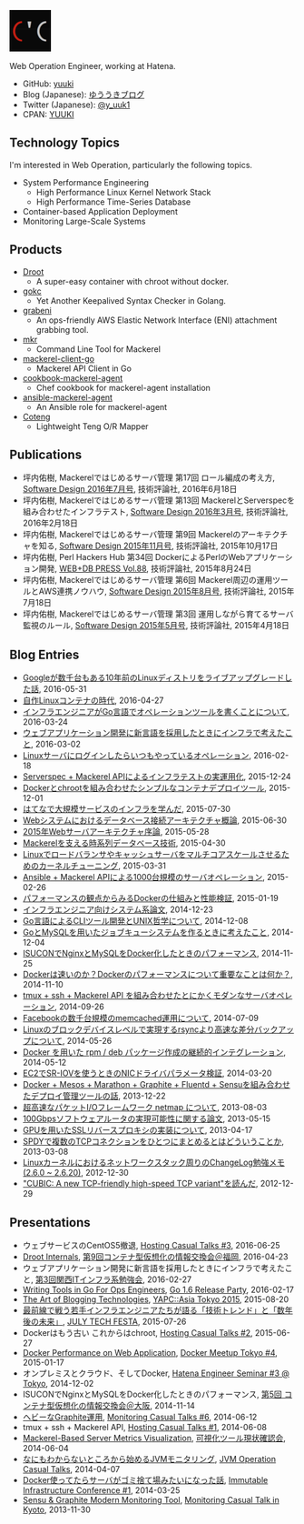 ![y_uuki's profile image](https://raw.githubusercontent.com/yuuki/yuuk.io/master/images/y_uuki.small.png)

Web Operation Engineer, working at Hatena.

- GitHub: [yuuki](https://github.com/yuuki)
- Blog (Japanese): [ゆううきブログ](http://blog.yuuk.io/archive)
- Twitter (Japanese): [@y_uuk1](https://twitter.com/y_uuk1)
- CPAN: [YUUKI](https://metacpan.org/author/YUUKI)

## Technology Topics

I'm interested in Web Operation, particularly the following topics.

- System Performance Engineering
  - High Performance Linux Kernel Network Stack
  - High Performance Time-Series Database
- Container-based Application Deployment
- Monitoring Large-Scale Systems

## Products

- [Droot](https://github.com/yuuki/droot)
  - A super-easy container with chroot without docker. 
- [gokc](https://github.com/yuuki/gokc)
  - Yet Another Keepalived Syntax Checker in Golang.
- [grabeni](https://github.com/yuuki/grabeni)
  - An ops-friendly AWS Elastic Network Interface (ENI) attachment grabbing tool. 
- [mkr](https://github.com/mackerelio/mkr)
  - Command Line Tool for Mackerel
- [mackerel-client-go](https://github.com/mackerelio/mackerel-client-go)
  - Mackerel API Client in Go
- [cookbook-mackerel-agent](https://github.com/mackerelio/cookbook-mackerel-agent)
  - Chef cookbook for mackerel-agent installation
- [ansible-mackerel-agent](https://github.com/mackerelio/ansible-mackerel-agent)
  - An Ansible role for mackerel-agent
- [Coteng](https://metacpan.org/pod/Coteng)
  - Lightweight Teng O/R Mapper

## Publications

- 坪内佑樹, Mackerelではじめるサーバ管理 第17回 ロール編成の考え方, [Software Design 2016年7月号](http://gihyo.jp/magazine/SD/archive/2016/201607), 技術評論社, 2016年6月18日
- 坪内佑樹, Mackerelではじめるサーバ管理 第13回 MackerelとServerspecを組み合わせたインフラテスト, [Software Design 2016年3月号](http://gihyo.jp/magazine/SD/archive/2016/201603), 技術評論社, 2016年2月18日
- 坪内佑樹, Mackerelではじめるサーバ管理 第9回 Mackerelのアーキテクチャを知る, [Software Design 2015年11月号](http://gihyo.jp/magazine/SD/archive/2015/201511), 技術評論社, 2015年10月17日
- 坪内佑樹, Perl Hackers Hub 第34回 DockerによるPerlのWebアプリケーション開発, [WEB+DB PRESS Vol.88](http://gihyo.jp/magazine/wdpress/archive/2015/vol88), 技術評論社, 2015年8月24日
- 坪内佑樹, Mackerelではじめるサーバ管理 第6回 Mackerel周辺の運用ツールとAWS連携ノウハウ, [Software Design 2015年8月号](http://gihyo.jp/magazine/SD/archive/2015/201508), 技術評論社, 2015年7月18日
- 坪内佑樹, Mackerelではじめるサーバ管理 第3回 運用しながら育てるサーバ監視のルール, [Software Design 2015年5月号](http://gihyo.jp/magazine/SD/archive/2015/201505), 技術評論社, 2015年4月18日

## Blog Entries

- [Googleが数千台もある10年前のLinuxディストリをライブアップグレードした話](http://blog.yuuk.io/entry/google-linux-distribution-live-upgrade), 2016-05-31
- [自作Linuxコンテナの時代](http://blog.yuuk.io/entry/diy-container), 2016-04-27
- [インフラエンジニアがGo言語でオペレーションツールを書くことについて](http://developer.hatenastaff.com/entry/golang-for-ops), 2016-03-24
- [ウェブアプリケーション開発に新言語を採用したときにインフラで考えたこと](http://blog.yuuk.io/entry/infra-for-newlang), 2016-03-02
- [Linuxサーバにログインしたらいつもやっているオペレーション](http://blog.yuuk.io/entry/linux-server-operations), 2016-02-18
- [Serverspec + Mackerel APIによるインフラテストの実運用化](http://blog.yuuk.io/entry/mackerel-serverspec), 2015-12-24
- [Dockerとchrootを組み合わせたシンプルなコンテナデプロイツール](http://blog.yuuk.io/entry/droot), 2015-12-01
- [はてなで大規模サービスのインフラを学んだ](http://blog.yuuk.io/entry/large-scale-infrastructure), 2015-07-30 
- [Webシステムにおけるデータベース接続アーキテクチャ概論](http://blog.yuuk.io/entry/architecture-of-database-connection), 2015-06-30
- [2015年Webサーバアーキテクチャ序論](http://blog.yuuk.io/entry/2015-webserver-architecture), 2015-05-28
- [Mackerelを支える時系列データベース技術](http://blog.yuuk.io/entry/high-performance-graphite), 2015-04-30
- [Linuxでロードバランサやキャッシュサーバをマルチコアスケールさせるためのカーネルチューニング](http://blog.yuuk.io/entry/linux-networkstack-tuning-rfs), 2015-03-31
- [Ansible + Mackerel APIによる1000台規模のサーバオペレーション](http://blog.yuuk.io/entry/ansible-mackerel-1000), 2015-02-26 
- [パフォーマンスの観点からみるDockerの仕組みと性能検証](http://blog.yuuk.io/entry/docker-performance-on-web-application), 2015-01-19 
- [インフラエンジニア向けシステム系論文](http://blog.yuuk.io/entry/system-papers), 2014-12-23
- [Go言語によるCLIツール開発とUNIX哲学について](http://blog.yuuk.io/entry/go-cli-unix), 2014-12-08
- [GoとMySQLを用いたジョブキューシステムを作るときに考えたこと](http://blog.yuuk.io/entry/go-and-mysql-jobqueue), 2014-12-04
- [ISUCONでNginxとMySQLをDocker化したときのパフォーマンス](http://blog.yuuk.io/entry/dockerized-isucon), 2014-11-25
- [Dockerは速いのか？Dockerのパフォーマンスについて重要なことは何か？](http://blog.yuuk.io/entry/docker-performance), 2014-11-10
- [tmux + ssh + Mackerel API を組み合わせたとにかくモダンなサーバオペレーション](http://blog.yuuk.io/entry/tmux-ssh-mackerel), 2014-09-26
- [Facebookの数千台規模のmemcached運用について](http://blog.yuuk.io/entry/facebook-memcached-paper), 2014-07-09
- [Linuxのブロックデバイスレベルで実現するrsyncより高速な差分バックアップについて](http://blog.yuuk.io/entry/dsync-paper), 2014-05-26
- [Docker を用いた rpm / deb パッケージ作成の継続的インテグレーション](http://blog.yuuk.io/entry/docker-package-ci), 2014-05-12
- [EC2でSR-IOVを使うときのNICドライバパラメータ検証](http://blog.yuuk.io/entry/2014/03/20/085600), 2014-03-20
- [Docker + Mesos + Marathon + Graphite + Fluentd + Sensuを組み合わせたデプロイ管理ツールの話](http://blog.yuuk.io/entry/2013/12/22/174813), 2013-12-22
- [超高速なパケットI/Oフレームワーク netmap について](http://blog.yuuk.io/entry/2013/08/03/162715), 2013-08-03
- [100Gbpsソフトウェアルータの実現可能性に関する論文](http://blog.yuuk.io/entry/2013/05/15/153824), 2013-05-15
- [GPUを用いたSSLリバースプロキシの実装について](http://blog.yuuk.io/entry/2013/04/17/171230), 2013-04-17
- [SPDYで複数のTCPコネクションをひとつにまとめるとはどういうことか](http://blog.yuuk.io/entry/2013/03/08/185414), 2013-03-08
- [Linuxカーネルにおけるネットワークスタック周りのChangeLog勉強メモ (2.6.0 ~ 2.6.20)](http://blog.yuuk.io/entry/linuxkernel-network-changelog-2.6.0-2.6.20), 2012-12-30
- ["CUBIC: A new TCP-friendly high-speed TCP variant"を読んだ](http://blog.yuuk.io/entry/cubictcp), 2012-12-29

## Presentations

- ウェブサービスのCentOS5撤退, [Hosting Casual Talks #3](http://connpass.com/event/29857/), 2016-06-25
- [Droot Internals](https://speakerdeck.com/yuukit/droot-internals), [第9回コンテナ型仮想化の情報交換会＠福岡](http://ct-study.connpass.com/event/23455/), 2016-04-23
- ウェブアプリケーション開発に新言語を採用したときにインフラで考えたこと, [第3回関西ITインフラ系勉強会](http://kansai-itinfra.connpass.com/event/26165/), 2016-02-27
- [Writing Tools in Go For Ops Engineers](https://speakerdeck.com/yuukit/writing-tools-in-go-for-ops-engineers), [Go 1.6 Release Party](http://gocon.connpass.com/event/26572/), 2016-02-17
- [The Art of Blogging Technologies](http://yapcasia.org/2015/talk/show/7d62caf8-12f4-11e5-881c-d9f87d574c3a), [YAPC::Asia Tokyo 2015](http://yapcasia.org/2015/), 2015-08-20
- [最前線で戦う若手インフラエンジニアたちが語る「技術トレンド」と「数年後の未来」](http://2015.techfesta.jp/p/program.html#tech_trend_and_future), [JULY TECH FESTA](http://2015.techfesta.jp/), 2015-07-26
- Dockerはもう古い これからはchroot, [Hosting Casual Talks #2](http://www.zusaar.com/event/9057007), 2015-06-27
- [Docker Performance on Web Application](https://speakerdeck.com/yuukit/docker-performance-on-web-application), [Docker Meetup Tokyo #4](http://dockerjp.connpass.com/event/10318/), 2015-01-17
- オンプレミスとクラウド、そしてDocker, [Hatena Engineer Seminar #3 @ Tokyo](http://eventdots.jp/event/244689), 2014-12-02
- ISUCONでNginxとMySQLをDocker化したときのパフォーマンス, [第5回 コンテナ型仮想化の情報交換会＠大阪](http://ct-study.connpass.com/event/9068/), 2014-11-14
- [ヘビーなGraphite運用](https://speakerdeck.com/yuukit/hebinagraphiteyun-yong), [Monitoring Casual Talks #6](http://www.zusaar.com/event/11447004), 2014-06-12
- tmux + ssh + Mackerel API, [Hosting Casual Talks #1](http://www.zusaar.com/event/8427003), 2014-06-08
- [Mackerel-Based Server Metrics Visualization](https://speakerdeck.com/yuukit/mackerel-based-server-metrics-visualization), [可視化ツール現状確認会](http://www.zusaar.com/event/7437003), 2014-06-04
- [なにもわからないところから始めるJVMモニタリング](https://speakerdeck.com/yuukit/nanimowakaranaitokorokarashi-merujvmmonitaringu), [JVM Operation Casual Talks](https://atnd.org/events/48999), 2014-04-07
- [Docker使ってたらサーバがゴミ捨て場みたいになった話](https://speakerdeck.com/yuukit/dockershi-tutetarasahakakomishe-techang-mitaininatutetahua), [Immutable Infrastructure Conference #1](https://atnd.org/events/47786), 2014-03-25
- [Sensu & Graphite Modern Monitoring Tool](https://speakerdeck.com/yuukit/sensu-plus-graphite), [Monitoring Casual Talk in Kyoto](http://www.zusaar.com/event/1377006), 2013-11-30
